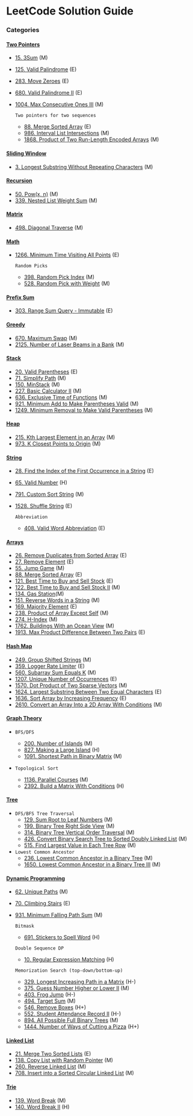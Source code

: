 # LeetCode Solution Guide

### Categories

#### [Two Pointers](https://github.com/bbrianxiao/Leetcode/tree/main/Two%20Pointer)
- [15. 3Sum](https://github.com/bbrianxiao/Leetcode/tree/main/Two%20Pointer/15.%203Sum) (M)
- [125. Valid Palindrome](https://github.com/bbrianxiao/Leetcode/tree/main/Two%20Pointer/125.%20Valid%20Palindrome) (E)
- [283. Move Zeroes](https://github.com/bbrianxiao/Leetcode/tree/main/Two%20Pointer/283.%20Move%20Zeroes) (E)
- [680. Valid Palindrome II](https://github.com/bbrianxiao/Leetcode/tree/main/Two%20Pointer/680.%20Valid%20Palindrome%20II) (E)
- [1004. Max Consecutive Ones III](https://github.com/bbrianxiao/Leetcode/tree/main/Two%20Pointer/1004.%20Max%20Consecutive%20Ones%20III) (M)

    ``Two pointers for two sequences``
    - [88. Merge Sorted Array](https://github.com/bbrianxiao/Leetcode/tree/main/Two%20Pointer/88.%20Merge%20Sorted%20Array) (E)
    - [986. Interval List Intersections](https://github.com/bbrianxiao/Leetcode/tree/main/Two%20Pointer/986.%20Interval%20List%20Intersections) (M)
    - [1868. Product of Two Run-Length Encoded Arrays](https://github.com/bbrianxiao/Leetcode/tree/main/Two%20Pointer/1868.%20Product%20of%20Two%20Run-Length%20Encoded%20Arrays) (M)

#### [Sliding Window](https://github.com/bbrianxiao/Leetcode/tree/main/Sliding%20Window)
- [3. Longest Substring Without Repeating Characters](https://github.com/bbrianxiao/Leetcode/tree/main/Sliding%20Window/3.%20Longest%20Substring%20Without%20Repeating%20Characters) (M)

#### [Recursion](https://github.com/bbrianxiao/Leetcode/tree/main/Recursion)
- [50. Pow(x, n)](https://github.com/bbrianxiao/Leetcode/tree/main/Recursion/50.%20Pow(x%2C%20n)) (M)
- [339. Nested List Weight Sum](https://github.com/bbrianxiao/Leetcode/tree/main/Recursion/339.%20Nested%20List%20Weight%20Sum) (M)

#### [Matrix](https://github.com/bbrianxiao/Leetcode/tree/main/Matrix)
- [498. Diagonal Traverse](https://github.com/bbrianxiao/Leetcode/tree/main/Matrix/498.%20Diagonal%20Traverse) (M)

#### [Math](https://github.com/bbrianxiao/Leetcode/tree/main/Math)
- [1266. Minimum Time Visiting All Points](https://github.com/bbrianxiao/Leetcode/tree/main/Math/1266.%20Minimum%20Time%20Visiting%20All%20Points) (E)

    ``Random Picks``
    - [398. Random Pick Index](https://github.com/bbrianxiao/Leetcode/tree/main/Math/398.%20Random%20Pick%20Index) (M)
    - [528. Random Pick with Weight](https://github.com/bbrianxiao/Leetcode/tree/main/Math/528.%20Random%20Pick%20With%20Weight) (M)

#### [Prefix Sum](https://github.com/bbrianxiao/Leetcode/tree/main/Prefix%20Sum)
- [303. Range Sum Query - Immutable](https://github.com/bbrianxiao/Leetcode/tree/main/Prefix%20Sum/303.%20Range%20Sum%20Query%20-%20Immutable) (E)

#### [Greedy](https://github.com/bbrianxiao/Leetcode/tree/main/Greedy)
- [670. Maximum Swap](https://github.com/bbrianxiao/Leetcode/tree/main/Greedy/670.%20Maximum%20Swap) (M)
- [2125. Number of Laser Beams in a Bank](https://github.com/bbrianxiao/Leetcode/tree/main/Greedy/2125.%20number%20of%20laser%20beams%20in%20a%20bank) (M)

#### [Stack](https://github.com/bbrianxiao/Leetcode/tree/main/Stack)
- [20. Valid Parentheses](https://github.com/bbrianxiao/Leetcode/tree/main/Stack/20.%20Valid%20Parentheses) (E)
- [71. Simplify Path](https://github.com/bbrianxiao/Leetcode/tree/main/Stack/71.%20Simplify%20Path) (M)
- [150. MinStack](https://github.com/bbrianxiao/Leetcode/tree/main/Stack/150.%20Min%20Stack) (M)
- [227. Basic Calculator II](https://github.com/bbrianxiao/Leetcode/tree/main/Stack/227.%20Basic%20Calculator%20II) (M)
- [636. Exclusive Time of Functions](https://github.com/bbrianxiao/Leetcode/tree/main/Stack/636.%20Exclusive%20Time%20of%20Functions) (M)
- [921. Minimum Add to Make Parentheses Valid](https://github.com/bbrianxiao/Leetcode/tree/main/Stack/921.%20Minimum%20Add%20to%20Make%20Parentheses%20Valid) (M)
- [1249. Minimum Removal to Make Valid Parentheses](https://github.com/bbrianxiao/Leetcode/tree/main/Stack/1249.%20Minimum%20Remove%20to%20Make%20Valid%20Parentheses) (M)

#### [Heap](https://github.com/bbrianxiao/Leetcode/tree/main/Heap)
- [215. Kth Largest Element in an Array](https://github.com/bbrianxiao/Leetcode/tree/main/Heap/215.%20Kth%20Largest%20Element%20in%20an%20Array) (M)
- [973. K Closest Points to Origin](https://github.com/bbrianxiao/Leetcode/tree/main/Heap/973.%20K%20Closest%20Points%20to%20Origin) (M)

#### [String](https://github.com/bbrianxiao/Leetcode/tree/main/String)
- [28. Find the Index of the First Occurrence in a String](https://github.com/bbrianxiao/Leetcode/tree/main/String/28.%20Find%20the%20Index%20of%20the%20First%20Occurrence%20in%20a%20String) (E)
- [65. Valid Number](https://github.com/bbrianxiao/Leetcode/tree/main/String/65.%20Valid%20Number) (H)
- [791. Custom Sort String](https://github.com/bbrianxiao/Leetcode/tree/main/String/791.%20Custom%20Sort%20String) (M)
- [1528. Shuffle String](https://github.com/bbrianxiao/Leetcode/tree/main/String/1528.%20Shuffle%20String) (E)

    ``Abbreviation``
    - [408. Valid Word Abbreviation](https://github.com/bbrianxiao/Leetcode/tree/main/String/408.%20Valid%20Word%20Abbreviation) (E)



#### [Arrays](https://github.com/bbrianxiao/Leetcode/tree/main/Arrays)
- [26. Remove Duplicates from Sorted Array](https://github.com/bbrianxiao/Leetcode/tree/main/Arrays/26.%20Remove%20Duplicates%20from%20Sorted%20Array) (E)
- [27. Remove Element](https://github.com/bbrianxiao/Leetcode/tree/main/Arrays/27.%20Remove%20Element) (E)
- [55. Jump Game](https://github.com/bbrianxiao/Leetcode/tree/main/Arrays/55.%20Jump%20Game) (M)
- [88. Merge Sorted Array](https://github.com/bbrianxiao/Leetcode/tree/main/Arrays/88.%20Merge%20Sorted%20Array) (E)
- [121. Best Time to Buy and Sell Stock](https://github.com/bbrianxiao/Leetcode/tree/main/Arrays/121.%20Best%20Time%20to%20Buy%20and%20Sell%20Stock) (E)
- [122. Best Time to Buy and Sell Stock II](https://github.com/bbrianxiao/Leetcode/tree/main/Arrays/122.%20Best%20Time%20to%20Buy%20and%20Sell%20Stock%20II) (M)
- [134. Gas Station](https://github.com/bbrianxiao/Leetcode/tree/main/Arrays/134.%20Gas%20Station)(M)
- [151. Reverse Words in a String](https://github.com/bbrianxiao/Leetcode/tree/main/Arrays/151.%20Reverse%20Words%20in%20a%20String) (M)
- [169. Majority Element](https://github.com/bbrianxiao/Leetcode/tree/main/Arrays/169.%20Majority%20Element) (E)
- [238. Product of Array Except Self](https://github.com/bbrianxiao/Leetcode/tree/main/Arrays/238.%20Product%20of%20Array%20Except%20Self) (M)
- [274. H-Index](https://github.com/bbrianxiao/Leetcode/tree/main/Arrays/274.%20H-Index) (M)
- [1762. Buildings With an Ocean View](https://github.com/bbrianxiao/Leetcode/tree/main/Arrays/1762.%20Buildings%20With%20an%20Ocean%20View) (M)
- [1913. Max Product Difference Between Two Pairs](https://github.com/bbrianxiao/Leetcode/tree/main/Arrays/1913.%20Maximum%20Product%20Difference%20Between%20Two%20Pairs) (E)

#### [Hash Map](https://github.com/bbrianxiao/Leetcode/tree/main/Hash%20Map)
- [249. Group Shifted Strings](https://github.com/bbrianxiao/Leetcode/tree/main/Hash%20Map/249.%20Group%20Shifted%20Strings) (M)
- [359. Logger Rate Limiter](https://github.com/bbrianxiao/Leetcode/tree/main/Hash%20Map/359.%20Logger%20Rate%20Limiter) (E)
- [560. Subarray Sum Equals K](https://github.com/bbrianxiao/Leetcode/tree/main/Hash%20Map/560.%20Subarray%20Sum%20Equals%20K) (M)
- [1207. Unique Number of Occurrences](https://github.com/bbrianxiao/Leetcode/tree/main/Hash%20Map/1207.%20Unique%20Number%20of%20Occurrences) (E)
- [1570. Dot Product of Two Sparse Vectors](https://github.com/bbrianxiao/Leetcode/tree/main/Hash%20Map/1570.%20Dot%20Product%20of%20Two%20Sparse%20Vectors) (M)
- [1624. Largest Substring Between Two Equal Characters](https://github.com/bbrianxiao/Leetcode/tree/main/Hash%20Map/1624.%20Largest%20Substring%20Between%20Two%20Equal%20Characters) (E)
- [1636. Sort Array by Increasing Frequency](https://github.com/bbrianxiao/Leetcode/tree/main/Hash%20Map/1636.%20Sort%20Array%20by%20Increasing%20Frequency) (E)
- [2610. Convert an Array Into a 2D Array With Conditions](https://github.com/bbrianxiao/Leetcode/tree/main/Hash%20Map/2610.%20Convert%20an%20Array%20Into%20a%202D%20Array%20With%20Conditions) (M)

#### [Graph Theory](https://github.com/bbrianxiao/Leetcode/tree/main/Graph%20Theory)  
-
    ``BFS/DFS``
    - [200. Number of Islands](https://github.com/bbrianxiao/Leetcode/tree/main/Graph%20Theory/200.%20Number%20of%20Islands) (M)
    - [827. Making a Large Island](https://github.com/bbrianxiao/Leetcode/tree/main/Graph%20Theory/827.%20Making%20a%20Large%20Island) (H)
    - [1091. Shortest Path in Binary Matrix](https://github.com/bbrianxiao/Leetcode/tree/main/Graph%20Theory/1091.%20Shortest%20Path%20in%20Binary%20Matrix) (M)

-
    ``Topological Sort``
    - [1136. Parallel Courses](https://github.com/bbrianxiao/Leetcode/tree/main/Graph%20Theory/1136.%20Parallel%20Courses) (M)
    - [2392. Build a Matrix With Conditions](https://github.com/bbrianxiao/Leetcode/tree/main/Graph%20Theory/2392.%20Build%20a%20Matrix%20With%20Conditions) (H)

#### [Tree](https://github.com/bbrianxiao/Leetcode/tree/main/Tree)  
-
    ``DFS/BFS Tree Traversal``
    - [129. Sum Root to Leaf Numbers](https://github.com/bbrianxiao/Leetcode/tree/main/Tree/129.%20Sum%20Root%20to%20Leaf%20Numbers) (M)
    - [199. Binary Tree Right Side View](https://github.com/bbrianxiao/Leetcode/tree/main/Tree/199.%20Binary%20Tree%20Right%20Side%20View) (M)
    - [314. Binary Tree Vertical Order Traversal](https://github.com/bbrianxiao/Leetcode/tree/main/Tree/314.%20Binary%20Tree%20Vertical%20Order%20Traversal) (M)
    - [426. Convert Binary Search Tree to Sorted Doubly Linked List](https://github.com/bbrianxiao/Leetcode/tree/main/Tree/426.%20Convert%20Binary%20Search%20Tree%20to%20Sorted%20Doubly%20Linked%20List) (M)
    - [515. Find Largest Value in Each Tree Row](https://github.com/bbrianxiao/Leetcode/tree/main/Tree/515.%20Find%20Largest%20Value%20in%20Each%20Tree%20Row) (M)
-
    ``Lowest Common Ancestor``
    - [236. Lowest Common Ancestor in a Binary Tree](https://github.com/bbrianxiao/Leetcode/tree/main/Tree/236.%20Lowest%20Common%20Ancestor%20of%20a%20Binary%20Tree) (M)
    - [1650. Lowest Common Ancestor in a Binary Tree III](https://github.com/bbrianxiao/Leetcode/tree/main/Tree/1650.%20Lowest%20Common%20Ancestor%20of%20a%20Binary%20Tree%20III) (M)


#### [Dynamic Programming](https://github.com/bbrianxiao/Leetcode/tree/main/Dynamic%20Programming) 
- [62. Unique Paths](https://github.com/bbrianxiao/Leetcode/tree/main/Dynamic%20Programming/62.%20Unique%20Paths) (M)
- [70. Climbing Stairs](https://github.com/bbrianxiao/Leetcode/tree/main/Dynamic%20Programming/70.%20Climbing%20Stairs) (E)
- [931. Minimum Falling Path Sum](https://github.com/bbrianxiao/Leetcode/tree/main/Dynamic%20Programming/931.%20Minimum%20Falling%20Path%20Sum%20Solution) (M)

    ``Bitmask``
    - [691. Stickers to Spell Word](https://github.com/bbrianxiao/Leetcode/tree/main/Dynamic%20Programming/691.%20Stickers%20to%20Spell%20Word%20) (H)

    ``Double Sequence DP``
    - [10. Regular Expression Matching](https://github.com/bbrianxiao/Leetcode/tree/main/Dynamic%20Programming/10.%20Regular%20Expression%20Matching) (H)

    ``Memorization Search (top-down/bottom-up)``
    - [329. Longest Increasing Path in a Matrix](https://github.com/bbrianxiao/Leetcode/tree/main/Dynamic%20Programming/329.%20Longest%20Increasing%20Path%20in%20a%20Matrix) (H-)
    - [375. Guess Number Higher or Lower II](https://github.com/bbrianxiao/Leetcode/tree/main/Dynamic%20Programming/375.%20Guess%20Number%20Higher%20or%20Lower%20II) (M)
    - [403. Frog Jump](https://github.com/bbrianxiao/Leetcode/tree/main/Dynamic%20Programming/403.%20Frog%20Jump) (H-)
    - [494. Target Sum](https://github.com/bbrianxiao/Leetcode/tree/main/Dynamic%20Programming/494.%20Target%20Sum) (M)
    - [546. Remove Boxes](https://github.com/bbrianxiao/Leetcode/tree/main/Dynamic%20Programming/546.%20Remove%20Boxes) (H+)
    - [552. Student Attendance Record II](https://github.com/bbrianxiao/Leetcode/tree/main/Dynamic%20Programming/552.%20Student%20Attendance%20Record%20II) (H-)
    - [894. All Possible Full Binary Trees](https://github.com/bbrianxiao/Leetcode/tree/main/Dynamic%20Programming/894.%20All%20Possible%20Full%20Binary%20Trees) (M)
    - [1444. Number of Ways of Cutting a Pizza](https://github.com/bbrianxiao/Leetcode/tree/main/Dynamic%20Programming/1444.%20Number%20of%20Ways%20of%20Cutting%20a%20Pizza) (H+)

#### [Linked List](https://github.com/bbrianxiao/Leetcode/tree/main/Linked%20List) 
- [21. Merge Two Sorted Lists](https://github.com/bbrianxiao/Leetcode/tree/main/Linked%20List/21.%20Merge%20Two%20Sorted%20Lists) (E)
- [138. Copy List with Random Pointer](https://github.com/bbrianxiao/Leetcode/tree/main/Linked%20List/138.%20Copy%20List%20with%20Random%20Pointer) (M)
- [260. Reverse Linked List](https://github.com/bbrianxiao/Leetcode/tree/main/Linked%20List/206.%20Reverse%20Linked%20LIst) (M)
- [708. Insert into a Sorted Circular Linked List](https://github.com/bbrianxiao/Leetcode/tree/main/Linked%20List/708.%20Insert%20into%20a%20Sorted%20Circular%20Linked%20List) (M)

#### [Trie](https://github.com/bbrianxiao/Leetcode/tree/main/Trie) 
- [139. Word Break](https://github.com/bbrianxiao/Leetcode/tree/main/Trie/139.%20Word%20Break) (M)
- [140. Word Break II](https://github.com/bbrianxiao/Leetcode/tree/main/Trie/140.%20Word%20Break%20II) (H)
